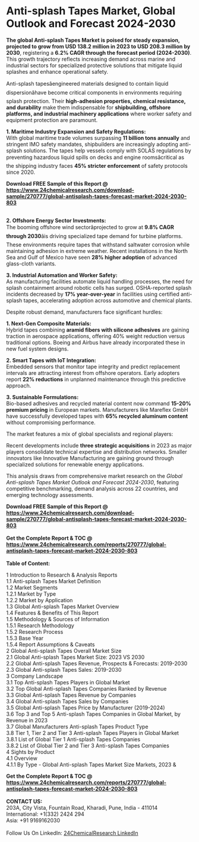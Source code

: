 <h1>Anti-splash Tapes Market, Global Outlook and Forecast 2024-2030</h1><p><strong>The global Anti-splash Tapes Market is poised for steady expansion, projected to grow from USD 138.2 million in 2023 to USD 208.3 million by 2030</strong>, registering a <strong>6.2% CAGR through the forecast period (2024-2030)</strong>. This growth trajectory reflects increasing demand across marine and industrial sectors for specialized protective solutions that mitigate liquid splashes and enhance operational safety.</p><p>Anti-splash tapesâengineered materials designed to contain liquid dispersionâhave become critical components in environments requiring splash protection. Their <strong>high-adhesion properties, chemical resistance, and durability</strong> make them indispensable for <strong>shipbuilding, offshore platforms, and industrial machinery applications</strong> where worker safety and equipment protection are paramount.</p><p><strong>1. Maritime Industry Expansion and Safety Regulations:</strong><br>
With global maritime trade volumes surpassing <strong>11 billion tons annually</strong> and stringent IMO safety mandates, shipbuilders are increasingly adopting anti-splash solutions. The tapes help vessels comply with SOLAS regulations by preventing hazardous liquid spills on decks and engine roomsâcritical as the shipping industry faces <strong>45% stricter enforcement</strong> of safety protocols since 2020.</p><div><b>Download FREE Sample of this Report @ 
            <a href="https://www.24chemicalresearch.com/download-sample/270777/global-antisplash-tapes-forecast-market-2024-2030-803">
            https://www.24chemicalresearch.com/download-sample/270777/global-antisplash-tapes-forecast-market-2024-2030-803</a></b></div><br><p><strong>2. Offshore Energy Sector Investments:</strong><br>
The booming offshore wind sectorâprojected to grow at <strong>9.8% CAGR through 2030</strong>âis driving specialized tape demand for turbine platforms. These environments require tapes that withstand saltwater corrosion while maintaining adhesion in extreme weather. Recent installations in the North Sea and Gulf of Mexico have seen <strong>28% higher adoption</strong> of advanced glass-cloth variants.</p><p><strong>3. Industrial Automation and Worker Safety:</strong><br>
As manufacturing facilities automate liquid handling processes, the need for splash containment around robotic cells has surged. OSHA-reported splash incidents decreased by <strong>17% year-over-year</strong> in facilities using certified anti-splash tapes, accelerating adoption across automotive and chemical plants.</p><p>Despite robust demand, manufacturers face significant hurdles:</p><p><strong>1. Next-Gen Composite Materials:</strong><br>
Hybrid tapes combining <strong>aramid fibers with silicone adhesives</strong> are gaining traction in aerospace applications, offering 40% weight reduction versus traditional options. Boeing and Airbus have already incorporated these in new fuel system designs.</p><p><strong>2. Smart Tapes with IoT Integration:</strong><br>
Embedded sensors that monitor tape integrity and predict replacement intervals are attracting interest from offshore operators. Early adopters report <strong>22% reductions</strong> in unplanned maintenance through this predictive approach.</p><p><strong>3. Sustainable Formulations:</strong><br>
Bio-based adhesives and recycled material content now command <strong>15-20% premium pricing</strong> in European markets. Manufacturers like Mareflex GmbH have successfully developed tapes with <strong>65% recycled aluminum content</strong> without compromising performance.</p><p>The market features a mix of global specialists and regional players:</p><p>Recent developments include <strong>three strategic acquisitions</strong> in 2023 as major players consolidate technical expertise and distribution networks. Smaller innovators like Innovative Manufacturing are gaining ground through specialized solutions for renewable energy applications.</p><p>This analysis draws from comprehensive market research on the <em>Global Anti-splash Tapes Market Outlook and Forecast 2024-2030</em>, featuring competitive benchmarking, demand analysis across 22 countries, and emerging technology assessments.</p><div><b>Download FREE Sample of this Report @ 
            <a href="https://www.24chemicalresearch.com/download-sample/270777/global-antisplash-tapes-forecast-market-2024-2030-803">
            https://www.24chemicalresearch.com/download-sample/270777/global-antisplash-tapes-forecast-market-2024-2030-803</a></b></div><br><div><b>Get the Complete Report & TOC @ 
            <a href="https://www.24chemicalresearch.com/reports/270777/global-antisplash-tapes-forecast-market-2024-2030-803">
            https://www.24chemicalresearch.com/reports/270777/global-antisplash-tapes-forecast-market-2024-2030-803</a></b></div><br>
            <b>Table of Content:</b><p>1 Introduction to Research & Analysis Reports<br />
    1.1 Anti-splash Tapes Market Definition<br />
    1.2 Market Segments<br />
        1.2.1 Market by Type<br />
        1.2.2 Market by Application<br />
    1.3 Global Anti-splash Tapes Market Overview<br />
    1.4 Features & Benefits of This Report<br />
    1.5 Methodology & Sources of Information<br />
        1.5.1 Research Methodology<br />
        1.5.2 Research Process<br />
        1.5.3 Base Year<br />
        1.5.4 Report Assumptions & Caveats<br />
2 Global Anti-splash Tapes Overall Market Size<br />
    2.1 Global Anti-splash Tapes Market Size: 2023 VS 2030<br />
    2.2 Global Anti-splash Tapes Revenue, Prospects & Forecasts: 2019-2030<br />
    2.3 Global Anti-splash Tapes Sales: 2019-2030<br />
3 Company Landscape<br />
    3.1 Top Anti-splash Tapes Players in Global Market<br />
    3.2 Top Global Anti-splash Tapes Companies Ranked by Revenue<br />
    3.3 Global Anti-splash Tapes Revenue by Companies<br />
    3.4 Global Anti-splash Tapes Sales by Companies<br />
    3.5 Global Anti-splash Tapes Price by Manufacturer (2019-2024)<br />
    3.6 Top 3 and Top 5 Anti-splash Tapes Companies in Global Market, by Revenue in 2023<br />
    3.7 Global Manufacturers Anti-splash Tapes Product Type<br />
    3.8 Tier 1, Tier 2 and Tier 3 Anti-splash Tapes Players in Global Market<br />
        3.8.1 List of Global Tier 1 Anti-splash Tapes Companies<br />
        3.8.2 List of Global Tier 2 and Tier 3 Anti-splash Tapes Companies<br />
4 Sights by Product<br />
    4.1 Overview<br />
        4.1.1 By Type - Global Anti-splash Tapes Market Size Markets, 2023 &</p><div><b>Get the Complete Report & TOC @ 
            <a href="https://www.24chemicalresearch.com/reports/270777/global-antisplash-tapes-forecast-market-2024-2030-803">
            https://www.24chemicalresearch.com/reports/270777/global-antisplash-tapes-forecast-market-2024-2030-803</a></b></div><br><b>CONTACT US:</b><br>
            203A, City Vista, Fountain Road, Kharadi, Pune, India - 411014<br>
            International: +1(332) 2424 294<br>
            Asia: +91 9169162030 <br><br>
            Follow Us On LinkedIn: <a href="https://www.linkedin.com/company/24chemicalresearch/">24ChemicalResearch LinkedIn</a>